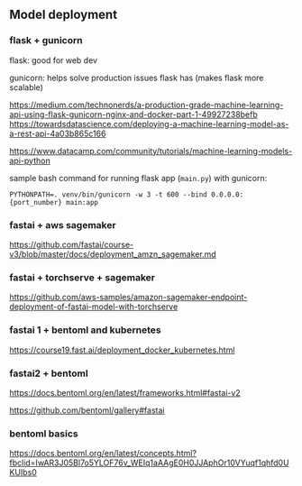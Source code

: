 ## Model deployment

### flask + gunicorn

flask: good for web dev

gunicorn: helps solve production issues flask has (makes flask more scalable)

https://medium.com/technonerds/a-production-grade-machine-learning-api-using-flask-gunicorn-nginx-and-docker-part-1-49927238befb
https://towardsdatascience.com/deploying-a-machine-learning-model-as-a-rest-api-4a03b865c166

https://www.datacamp.com/community/tutorials/machine-learning-models-api-python

sample bash command for running flask app (`main.py`) with gunicorn:
```
PYTHONPATH=. venv/bin/gunicorn -w 3 -t 600 --bind 0.0.0.0:{port_number} main:app

```

### fastai + aws sagemaker 
https://github.com/fastai/course-v3/blob/master/docs/deployment_amzn_sagemaker.md

### fastai + torchserve + sagemaker
https://github.com/aws-samples/amazon-sagemaker-endpoint-deployment-of-fastai-model-with-torchserve

### fastai 1 + bentoml and kubernetes
https://course19.fast.ai/deployment_docker_kubernetes.html

### fastai2 + bentoml
https://docs.bentoml.org/en/latest/frameworks.html#fastai-v2

https://github.com/bentoml/gallery#fastai

### bentoml basics
https://docs.bentoml.org/en/latest/concepts.html?fbclid=IwAR3J05Bl7o5YLOF76v_WEIq1aAAgE0H0JJAphOr10VYuqf1qhfd0UKUIbs0
